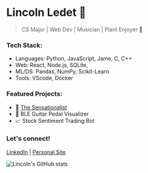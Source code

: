 # Lincoln Ledet 👋

> CS Major | Web Dev | Musician | Plant Enjoyer 🌱

### Tech Stack:
- Languages: Python, JavaScript, Jame, C, C++
- Web: React, Node.js, SQLite,
- ML/DS: Pandas, NumPy, Scikit-Learn
- Tools: VScode, Docker

### Featured Projects:
- 📰 [The Sensationalist](https://www.the-sensationalist.xyz/)
- 🎸 BLE Guitar Pedal Visualizer
- 📈 Stock Sentiment Trading Bot

### Let's connect!
[LinkedIn](https://www.linkedin.com/in/lincoln-ledet/) | [Personal Site](https://...](https://theycallme.link/)) 

![Lincoln's GitHub stats](https://github-readme-stats.vercel.app/api?username=lincolnledet&show_icons=true&theme=radical)




